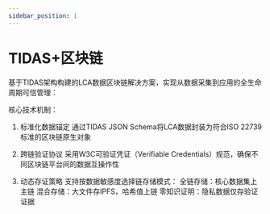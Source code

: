 ```yaml
---
sidebar_position: 1
---
```



# TIDAS+区块链

基于TIDAS架构构建的LCA数据区块链解决方案，实现从数据采集到应用的全生命周期可信管理：

核心技术机制：

1. 标准化数据锚定
通过TIDAS JSON Schema将LCA数据封装为符合ISO 22739标准的区块链原生对象

2. 跨链验证协议
采用W3C可验证凭证（Verifiable Credentials）规范，确保不同区块链平台间的数据互操作性

3. 动态存证策略
支持按数据敏感度选择链存储模式：
    全链存储：核心数据集上主链
    混合存储：大文件存IPFS，哈希值上链
    零知识证明：隐私数据仅存验证证据
